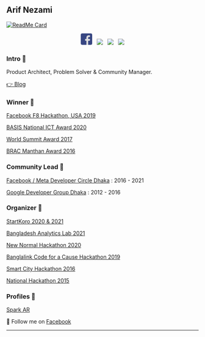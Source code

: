 

## Arif Nezami

[![ReadMe Card](https://github-readme-stats.vercel.app/api?username=arifnezami&show_icons=true)](https://github.com/arifnezami)

<p align='center'>
<a href="https://facebook.com/arifnezami"><img width="30" src="https://github.com/arifnezami/arifnezami/blob/main/images/fb30.png?raw=true"></a>&nbsp;&nbsp;
<a href="https://twitter.com/arifnezami"><img width="30" src="https://github.com/WaylonWalker/WaylonWalker/blob/main/icon/twitter.png?raw=true"></a>&nbsp;&nbsp;
<a href="https://instagram.com/arifnezami"><img width="30" src="https://github.com/WaylonWalker/WaylonWalker/blob/main/icon/instagram.jpg?raw=true"></a>&nbsp;&nbsp;
<a href="https://www.linkedin.com/in/arifnezami/"><img width="30" src="https://github.com/WaylonWalker/WaylonWalker/blob/main/icon/linkedin.png?raw=true"></a>
</p>




### Intro 🌱

Product Architect, Problem Solver & Community Manager.

[👉 Blog ](https://arifnezami.com)


### Winner 🌱

[Facebook F8 Hackathon, USA 2019 ](https://devpost.com/software/community-coins)

[BASIS National ICT Award 2020](https://dost.ai)

[World Summit Award 2017](https://www.thedailystar.net/bytes/bangladeshi-firm-preneur-lab-wheres-toilet-app-wins-world-summit-award-1443655)

[BRAC Manthan Award 2016](http://www.brac.net/latest-news/item/1000-brac-manthan-digital-innovation-award-announces-14-winners)


### Community Lead 🌱

[Facebook / Meta Developer Circle Dhaka](https://thefinancialexpress.com.bd/public/sci-tech/facebook-developer-circle-organises-hack-day-1509890090) : 2016 - 2021

[Google Developer Group Dhaka](https://www.daily-sun.com/printversion/details/229836/Bangladesh-at-Google-I-O) : 2012 - 2016


### Organizer 🌱

[StartKoro 2020 & 2021](https://www.thedailystar.net/toggle/news/startkoro-final-demo-day-incubated-more-800-participants-1929637)

[Bangladesh Analytics Lab 2021](https://www.businessinsiderbd.com/tech/news/4336/facebook-preneur-lab-launch-bangladesh-analytics-lab-as-country-turns-50)

[New Normal Hackathon 2020](https://www.facebook.com/watch/live/?v=285997509294002&ref=watch_permalink)

[Banglalink Code for a Cause Hackathon 2019](https://preneurlab.com/blog-post/banglalink-sdg-hackathon-code-for-a-cause/)

[Smart City Hackathon 2016](https://smartcitybangladesh.net/)

[National Hackathon 2015](https://thetechportal.com/2016/05/04/national-hackathon-2016/)


### Profiles 🌱

[Spark AR](https://www.facebook.com/sparkarhub/portfolios/803176243877925/)

💌 Follow me on [Facebook](https://facebook.com/arifnezami/)

---


